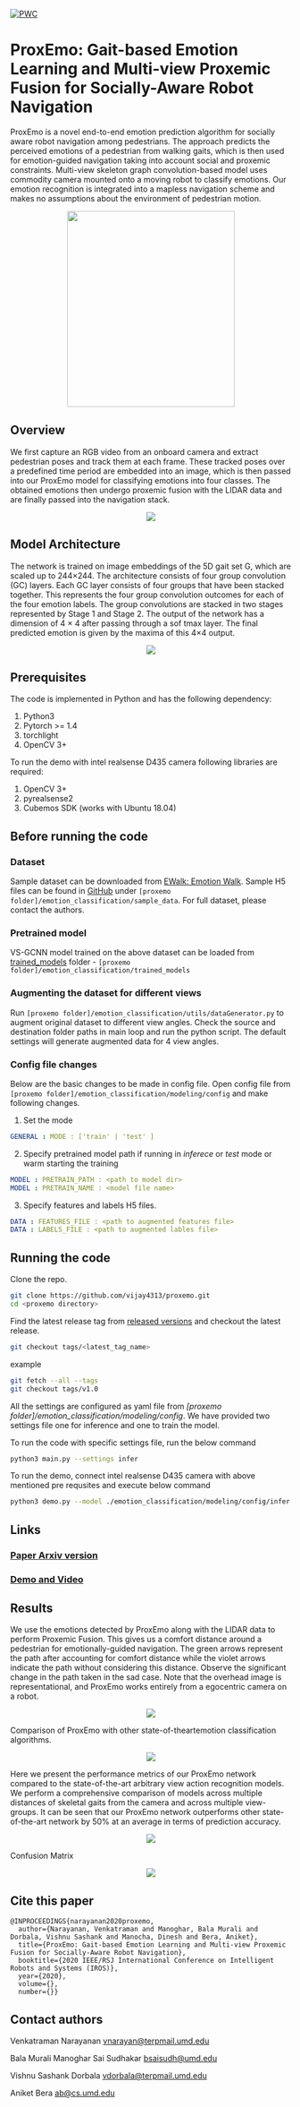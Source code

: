[![PWC](https://img.shields.io/endpoint.svg?url=https://paperswithcode.com/badge/proxemo-gait-based-emotion-learning-and-multi/emotion-classification-on-ewalk)](https://paperswithcode.com/sota/emotion-classification-on-ewalk?p=proxemo-gait-based-emotion-learning-and-multi)

# ProxEmo: Gait-based Emotion Learning and Multi-view Proxemic Fusion for Socially-Aware Robot Navigation

ProxEmo is a novel end-to-end emotion prediction algorithm for socially aware robot navigation among pedestrians. The approach predicts the perceived emotions of a pedestrian from walking gaits, which is then used for emotion-guided navigation taking into account social and proxemic constraints. Multi-view skeleton graph convolution-based model uses commodity camera mounted onto a moving robot to classify emotions. Our emotion recognition is integrated into a mapless navigation scheme and makes no assumptions about the environment of pedestrian motion.

<div align="center">
  <a href="https://youtu.be/6tSkvxmxREM">
  <img src="https://github.com/vijay4313/proxemo/blob/master/misc/front_image.png" width="300" height="350"/>
  </a>
</div>

## Overview

We first capture an RGB video from an onboard camera and extract pedestrian poses and track them at each frame. These tracked poses over a predefined time period are embedded into an image, which is then passed into our ProxEmo model for classifying emotions into four classes. The obtained emotions then undergo proxemic fusion with the LIDAR data and are finally passed into the navigation stack.

<div align="center">
  <img src="https://github.com/vijay4313/proxemo/blob/master/misc/Overview.png"/>
</div>

## Model Architecture

The network is trained on image embeddings of the 5D gait set G, which are scaled up to 244×244. The architecture consists of four group convolution (GC) layers. Each GC layer consists of four groups that have been stacked together. This represents the four group convolution outcomes for each of the four emotion labels. The group convolutions are stacked in two stages represented by Stage 1 and Stage 2. The output of the network has a dimension of 4 × 4 after passing through a sof tmax layer. The final predicted emotion is given by the maxima of this 4×4 output.

<div align="center">
  <img src="https://github.com/vijay4313/proxemo/blob/master/misc/deepFeel.png"/>
</div>

## Prerequisites

The code is implemented in Python and has the following dependency:

1. Python3
2. Pytorch >= 1.4
3. torchlight
4. OpenCV 3+

To run the demo with intel realsense D435 camera following libraries are required:

1. OpenCV 3+
2. pyrealsense2
3. Cubemos SDK (works with Ubuntu 18.04)

## Before running the code

### Dataset

Sample dataset can be downloaded from [EWalk: Emotion Walk](http://gamma.cs.unc.edu/GAIT/#EWalk). Sample H5 files can be found in [GitHub](https://github.com/vijay4313/proxemo/tree/master/emotion_classification/sample_data) under `[proxemo folder]/emotion_classification/sample_data`. For full dataset, please contact the authors.

### Pretrained model

VS-GCNN model trained on the above dataset can be loaded from [trained_models](https://github.com/vijay4313/proxemo/tree/master/emotion_classification/trained_models) folder - `[proxemo folder]/emotion_classification/trained_models`

### Augmenting the dataset for different views

Run `[proxemo folder]/emotion_classification/utils/dataGenerator.py` to augment original dataset to different view angles. Check the source and destination folder paths in main loop and run the python script. The default settings will generate augmented data for 4 view angles.

### Config file changes

Below are the basic changes to be made in config file. Open config file from `[proxemo folder]/emotion_classification/modeling/config` and make following changes.

1. Set the mode

```yaml
GENERAL : MODE : ['train' | 'test' ]
```

2. Specify pretrained model path if running in *inferece* or *test* mode or warm starting the training 

```yaml
MODEL : PRETRAIN_PATH : <path to model dir>
MODEL : PRETRAIN_NAME : <model file name>
```

3. Specify features and labels H5 files.

```yaml
DATA : FEATURES_FILE : <path to augmented features file>
DATA : LABELS_FILE : <path to augmented lables file>
```

## Running the code

Clone the repo.

```bash
git clone https://github.com/vijay4313/proxemo.git
cd <proxemo directory>
```

Find the latest release tag from [released versions](https://github.com/vijay4313/proxemo/releases) and checkout the latest release.

```bash
git checkout tags/<latest_tag_name>
```

example

```bash
git fetch --all --tags
git checkout tags/v1.0
```

All the settings are configured as yaml file from *[proxemo folder]/emotion_classification/modeling/config*. We have provided two settings file one for inference and one to train the model.

To run the code with specific settings file, run the below command

```bash
python3 main.py --settings infer
```

To run the demo, connect intel realsense D435 camera with above mentioned pre requsites and execute below command

```bash
python3 demo.py --model ./emotion_classification/modeling/config/infer.yaml
```

## Links

### [Paper Arxiv version](https://arxiv.org/abs/2003.01062)

### [Demo and Video](https://gamma.umd.edu/researchdirections/affectivecomputing/proxemo/)

## Results

We use the emotions detected by ProxEmo along with the LIDAR data to perform
Proxemic Fusion. This gives us a comfort distance around a pedestrian for emotionally-guided navigation. The green arrows represent the path after accounting for comfort distance while the violet arrows indicate the path without considering this distance. Observe the significant change in the path taken in the sad case. Note that the overhead image is representational, and ProxEmo works entirely from a egocentric camera on a robot.

<div align="center">
  <img src="https://github.com/vijay4313/proxemo/blob/master/misc/CompNavigation.png"/>
</div>

Comparison of ProxEmo with other state-of-theartemotion classification algorithms.

<div align="center">
  <img src="https://github.com/vijay4313/proxemo/blob/master/misc/CompTable.png"/>
</div>

Here we present the performance metrics of our ProxEmo network compared to the state-of-the-art arbitrary view action recognition models. We perform a comprehensive comparison of models across multiple distances of skeletal gaits from the camera and across multiple view-groups. It can be seen that
our ProxEmo network outperforms other state-of-the-art network by 50% at an average in terms of prediction accuracy.

<div align="center">
  <img src="https://github.com/vijay4313/proxemo/blob/master/misc/DeepFeel-model-results.png"/>
</div>

Confusion Matrix

<div align="center">
  <img src="https://github.com/vijay4313/proxemo/blob/master/misc/ConfusionMatrix.png"/>
</div>


## Cite this paper

```text
@INPROCEEDINGS{narayanan2020proxemo,
  author={Narayanan, Venkatraman and Manoghar, Bala Murali and Dorbala, Vishnu Sashank and Manocha, Dinesh and Bera, Aniket},
  title={ProxEmo: Gait-based Emotion Learning and Multi-view Proxemic Fusion for Socially-Aware Robot Navigation},
  booktitle={2020 IEEE/RSJ International Conference on Intelligent Robots and Systems (IROS)},
  year={2020},
  volume={},
  number={}}
```

## Contact authors

Venkatraman Narayanan <vnarayan@terpmail.umd.edu>

Bala Murali Manoghar Sai Sudhakar <bsaisudh@umd.edu>

Vishnu Sashank Dorbala <vdorbala@terpmail.umd.edu>

Aniket Bera <ab@cs.umd.edu>